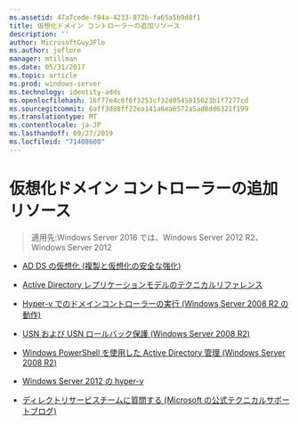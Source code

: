 ```yaml
---
ms.assetid: 47a7cede-f94a-4233-872b-fa65a5b9d8f1
title: 仮想化ドメイン コントローラーの追加リソース
description: ''
author: MicrosoftGuyJFlo
ms.author: joflore
manager: mtillman
ms.date: 05/31/2017
ms.topic: article
ms.prod: windows-server
ms.technology: identity-adds
ms.openlocfilehash: 16f77e4c6f6f3253cf32d0545815623b1f7277cd
ms.sourcegitcommit: 6aff3d88ff22ea141a6ea6572a5ad8dd6321f199
ms.translationtype: MT
ms.contentlocale: ja-JP
ms.lasthandoff: 09/27/2019
ms.locfileid: "71408600"
---
```

# <a name="virtualized-domain-controller-additional-resources"></a>仮想化ドメイン コントローラーの追加リソース

>適用先:Windows Server 2016 では、Windows Server 2012 R2、Windows Server 2012

  
-   [AD DS の仮想化 (複製と仮想化の安全な強化)](https://go.microsoft.com/fwlink/p/?LinkID=238316)  
  
-   [Active Directory レプリケーションモデルのテクニカルリファレンス](https://technet.microsoft.com/library/cc782376(v=ws.10).aspx)  
  
-   [Hyper-v でのドメインコントローラーの実行 (Windows Server 2008 R2 の動作)](https://technet.microsoft.com/library/dd363553(v=ws.10).aspx)  
  
-   [USN および USN ロールバック保護 (Windows Server 2008 R2)](https://technet.microsoft.com/library/d2cae85b-41ac-497f-8cd1-5fbaa6740ffe(v=ws.10))  
  
-   [Windows PowerShell を使用した Active Directory 管理 (Windows Server 2008 R2)](https://technet.microsoft.com/library/dd378937(WS.10).aspx)  
  
-   [Windows Server 2012 の hyper-v](https://technet.microsoft.com/library/hh831531.aspx)  
  
-   [ディレクトリサービスチームに質問する (Microsoft の公式テクニカルサポートブログ)](http://blogs.technet.com/b/askds)  
  


